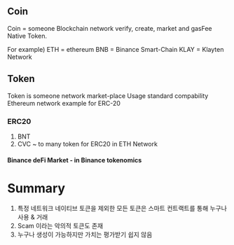 ## Coin
Coin = someone Blockchain network verify, create, market and gasFee Native Token.

For example)
ETH = ethereum
BNB = Binance Smart-Chain
KLAY = Klayten Network 

## Token

Token is someone network market-place
Usage standard compability
Ethereum network example for ERC-20 

### ERC20
1. BNT
2. CVC ~ to many token for ERC20 in ETH Network


#### Binance deFi Market - in Binance tokenomics

# Summary 
1. 특정 네트워크 네이티브 토큰을 제외한 모든 토큰은 스마트 컨트랙트를 통해 누구나 사용 & 거래
2. Scam 이라는 악의적 토큰도 존재
3. 누구나 생성이 가능하지만 가치는 평가받기 쉽지 않음
